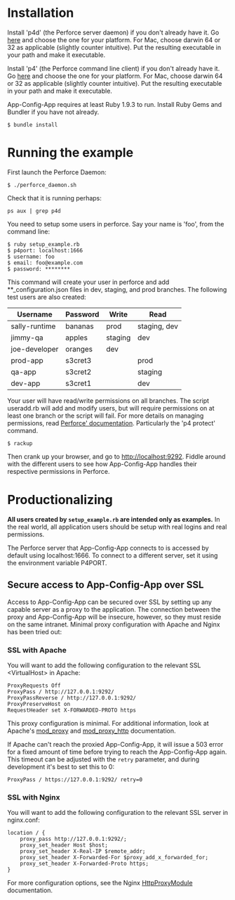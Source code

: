 # Installation

Install 'p4d' (the Perforce server daemon) if you don't already have it.  Go
[here](http://www.perforce.com/downloads/complete_list) and choose the one for
your platform. For Mac, choose darwin 64 or 32 as applicable (slightly counter
intuitive).  Put the resulting executable in your path and make it executable.

Install 'p4' (the Perforce command line client) if you don't already have it.
Go [here](http://www.perforce.com/downloads/complete_list) and choose the one
for your platform. For Mac, choose darwin 64 or 32 as applicable (slightly
counter intuitive).  Put the resulting executable in your path and make it
executable.

App-Config-App requires at least Ruby 1.9.3 to run. Install Ruby Gems and Bundler if
you have not already.

```
$ bundle install
```

# Running the example

First launch the Perforce Daemon:

```
$ ./perforce_daemon.sh
```

Check that it is running perhaps:
```
ps aux | grep p4d
```

You need to setup some users in perforce. Say your name is 'foo', from the
command line:

```
$ ruby setup_example.rb
$ p4port: localhost:1666
$ username: foo
$ email: foo@example.com
$ password: ********
```

This command will create your user in perforce and add **_configuration.json
files in dev, staging, and prod branches. The following test users are also
created:

| Username      | Password | Write   | Read         |
|---------------|----------|---------|--------------|
| sally-runtime | bananas  | prod    | staging, dev |
| jimmy-qa      | apples   | staging | dev          |
| joe-developer | oranges  | dev     |              |
| prod-app      | s3cret3  |         | prod         |
| qa-app        | s3cret2  |         | staging      |
| dev-app       | s3cret1  |         | dev          |

Your user will have read/write permissions on all branches. The script
useradd.rb will add and modify users, but will require permissions on at least
one branch or the script will fail. For more details on managing permissions,
read [Perforce' documentation][].  Particularly the 'p4 protect' command.

[Perforce' documentation]: http://www.perforce.com/perforce/doc.current/manuals/p4sag/04_protect.html

```
$ rackup
```

Then crank up your browser, and go to [http://localhost:9292](http://localhost:9292).
Fiddle around with the different users to see how App-Config-App handles their
respective permissions in Perforce.

# Productionalizing

**All users created by `setup_example.rb` are intended only as examples.** In
the real world, all application users should be setup with real logins and
real permissions.

The Perforce server that App-Config-App connects to is accessed by default
using localhost:1666. To connect to a different server, set it using the
environment variable P4PORT.

## Secure access to App-Config-App over SSL

Access to App-Config-App can be secured over SSL by setting up any capable
server as a proxy to the application. The connection between the proxy and
App-Config-App will be insecure, however, so they must reside on the same
intranet. Minimal proxy configuration with Apache and Nginx has been tried out:

### SSL with Apache

You will want to add the following configuration to the relevant SSL
&lt;VirtualHost&gt; in Apache:

```
ProxyRequests Off
ProxyPass / http://127.0.0.1:9292/
ProxyPassReverse / http://127.0.0.1:9292/
ProxyPreserveHost on
RequestHeader set X-FORWARDED-PROTO https
```

This proxy configuration is minimal. For additional information, look at
Apache's [mod_proxy][] and [mod_proxy_http][] documentation.

[mod_proxy]: http://httpd.apache.org/docs/2.2/mod/mod_proxy.html
[mod_proxy_http]: http://httpd.apache.org/docs/2.2/mod/mod_proxy_http.html

If Apache can't reach the proxied App-Config-App, it will issue a 503 error for
a fixed amount of time before trying to reach the App-Config-App again. This
timeout can be adjusted with the `retry` parameter, and during development it's
best to set this to 0:

```
ProxyPass / https://127.0.0.1:9292/ retry=0
```

### SSL with Nginx

You will want to add the following configuration to the relevant SSL server in
nginx.conf:

```
location / {
    proxy_pass http://127.0.0.1:9292/;
    proxy_set_header Host $host;
    proxy_set_header X-Real-IP $remote_addr;
    proxy_set_header X-Forwarded-For $proxy_add_x_forwarded_for;
    proxy_set_header X-Forwarded-Proto https;
}
```

For more configuration options, see the Nginx [HttpProxyModule][] documentation.

[HttpProxyModule]: http://wiki.nginx.org/HttpProxyModule
